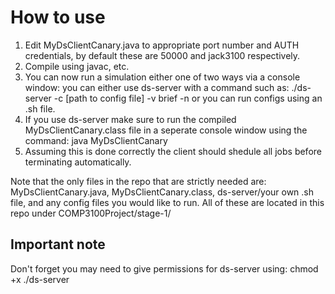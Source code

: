 # How to use
1. Edit MyDsClientCanary.java to appropriate port number and AUTH credentials, by default these are 50000 and jack3100 respectively.
2. Compile using javac, etc.
3. You can now run a simulation either one of two ways via a console window: you can either use ds-server with a command such as: ./ds-server -c [path to config file] -v brief -n or you can run configs using an .sh file. 
4. If you use ds-server make sure to run the compiled MyDsClientCanary.class file in a seperate console window using the command: java MyDsClientCanary
5. Assuming this is done correctly the client should shedule all jobs before terminating automatically.

Note that the only files in the repo that are strictly needed are: MyDsClientCanary.java, MyDsClientCanary.class, ds-server/your own .sh file, and any config files you would like to run. All of these are located in this repo under COMP3100Project/stage-1/

## Important note

Don't forget you may need to give permissions for ds-server using: chmod +x ./ds-server
